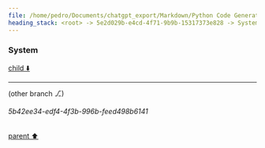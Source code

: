 ```yaml
---
file: /home/pedro/Documents/chatgpt_export/Markdown/Python Code Generation Library.md
heading_stack: <root> -> 5e2d029b-e4cd-4f71-9b9b-15317373e828 -> System -> 50a6fed2-65a3-4235-91ed-2c00215cec97 -> System -> aaa2063b-23c7-42d9-b287-311538c31118 -> User -> 710651c1-43f4-4b45-b5e6-22695d6862e9 -> Assistant -> Data Model Design -> Code Generation -> Composability -> Async Support -> Error Handling -> aaa28848-1b1d-44cc-8317-8dcb3aed632f -> User -> 80836b80-1e80-4524-ab4b-a65a2c04279a -> Assistant -> aaa2aea4-4a13-4875-8299-9d8064eb6bf9 -> User -> e1f26923-cf49-4b0b-8e5d-e914e804d767 -> Assistant -> 74c2a5f9-e953-4d50-a746-09c6b8848142 -> System -> b75949d9-7a8b-4d28-a60c-2f8ac25573c6 -> Assistant -> 78a8268b-78cc-4933-aa82-3493e4a62c6c -> System -> f1a444ee-5c7f-4899-a6cd-f1098c4fec0e -> Assistant -> d4c5a4b7-6874-4489-9b12-3b187ed516a6 -> System -> 6f167228-f862-4e44-a33c-a88f4430e325 -> Assistant -> 88cd5d23-51db-44d6-a7f1-97b9b67fc041 -> Assistant -> 77ca74a6-3a62-4044-8fe6-96667cd3712a -> System -> 32cd2f52-36dc-4d49-b602-55a8e05604c8 -> Assistant -> aaa27de3-7a72-418b-84d9-1dff06f7ad9f -> User -> 5c36566d-dbc6-451a-89cc-6e0e834341b8 -> Assistant -> e9cd1471-3bc2-4487-ac4e-104030c825e3 -> System -> de51312c-5422-44bd-b795-45f83713a5ea -> Assistant -> c68c8d63-8aef-4d4a-98f3-56c1b35d4e89 -> System
---
```

### System

[child ⬇️](#5b42ee34-edf4-4f3b-996b-feed498b6141)

---

(other branch ⎇)
###### 5b42ee34-edf4-4f3b-996b-feed498b6141
[parent ⬆️](#c68c8d63-8aef-4d4a-98f3-56c1b35d4e89)

